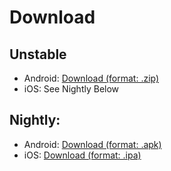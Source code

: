 # Download

## Unstable
- Android: [Download (format: .zip)](https://nightly.link/Frontesque/VueTube/workflows/ci/main/android.zip)
- iOS: See Nightly Below

## Nightly:
- Android: [Download (format: .apk)](https://cdn.discordapp.com/attachments/946910031562027029/955155427602071602/VueTube-Nightly-March-20-2022.apk)
- iOS: [Download (format: .ipa)](https://cdn.discordapp.com/attachments/949908267855921163/952964142841626705/VueTube.ipa)

<!-- <NextSteps>
  <Step href="/guide/nightly-install.html" title="Install Nightly Builds" description="Learn how to quickly install VueTube."/>
  <Step href="/guide/unstable-install.html" title="Install Unstable Builds" description="Learn how to quickly install VueTube."/>
</NextSteps> -->
